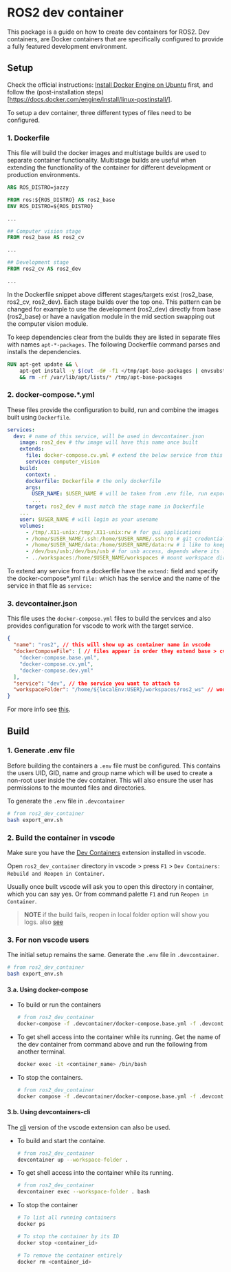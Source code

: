 # ROS2 dev container

This package is a guide on how to create dev containers for ROS2.
Dev containers, are Docker containers that are specifically configured to provide a fully featured development environment.

## Setup

Check the official instructions: [Install Docker Engine on Ubuntu](https://docs.docker.com/engine/install/ubuntu/) first, and follow the (post-installation steps)[https://docs.docker.com/engine/install/linux-postinstall/].

To setup a dev container, three different types of files need to be configured.

### 1. Dockerfile

This file will build the docker images and multistage builds are used to separate container functionality.
Multistage builds are useful when extending the functionality of the container for different development or production environments.

```Dockerfile
ARG ROS_DISTRO=jazzy

FROM ros:${ROS_DISTRO} AS ros2_base
ENV ROS_DISTRO=${ROS_DISTRO}

...

## Computer vision stage
FROM ros2_base AS ros2_cv

...

## Development stage
FROM ros2_cv AS ros2_dev

...
```

In the Dockerfile snippet above different stages/targets exist (ros2_base, ros2_cv, ros2_dev). Each stage builds over the top one.
This pattern can be changed for example to use the development (ros2_dev) directly from base (ros2_base) or have a navigation module in the mid section swapping out the computer vision module.

To keep dependencies clear from the builds they are listed in separate files with names `apt-*-packages`.
The following Dockerfile command parses and installs the dependencies.

```Dockerfile
RUN apt-get update && \
    apt-get install -y $(cut -d# -f1 </tmp/apt-base-packages | envsubst) \
    && rm -rf /var/lib/apt/lists/* /tmp/apt-base-packages
```

### 2. docker-compose.*.yml

These files provide the configuration to build, run and combine the images built using `Dockerfile`.

```yaml
services:
  dev: # name of this service, will be used in devcontainer.json
    image: ros2_dev # thw image will have this name once built
    extends:
      file: docker-compose.cv.yml # extend the below service from this file
      service: computer_vision
    build:
      context: .
      dockerfile: Dockerfile # the only dockerfile
      args:
        USER_NAME: $USER_NAME # will be taken from .env file, run export_env.sh first
        ...
      target: ros2_dev # must match the stage name in Dockerfile
    ...
    user: $USER_NAME # will login as your usename
    volumes:
      - /tmp/.X11-unix:/tmp/.X11-unix:rw # for gui applications
      - /home/$USER_NAME/.ssh:/home/$USER_NAME/.ssh:ro # git credentials
      - /home/$USER_NAME/data:/home/$USER_NAME/data:rw # i like to keep data this way
      - /dev/bus/usb:/dev/bus/usb # for usb access, depends where its located
      - ../workspaces:/home/$USER_NAME/workspaces # mount workspace directory inside the container
```

To extend any service from a dockerfile have the `extend:` field and specify the docker-compose*.yml `file:` which has the service and the name of the service in that file as `service:`

### 3. devcontainer.json

This file uses the `docker-compose.yml` files to build the services and also provides configuration for vscode to work with the target service.

```json
{
  "name": "ros2", // this will show up as container name in vscode
  "dockerComposeFile": [ // files appear in order they extend base > cv > dev
    "docker-compose.base.yml",
    "docker-compose.cv.yml",
    "docker-compose.dev.yml"
  ],
  "service": "dev", // the service you want to attach to
  "workspaceFolder": "/home/${localEnv:USER}/workspaces/ros2_ws" // workspace dir to open by default inside your service
}
```

For more info see [this](https://code.visualstudio.com/docs/devcontainers/create-dev-container).

## Build

### 1. Generate .env file

Before building the containers a `.env` file must be configured. This contains the users UID, GID, name and group name which will be used to create a non-root user inside the dev container. This will also ensure the user has permissions to the mounted files and directories.

To generate the `.env` file in `.devcontainer`

```bash
# from ros2_dev_container
bash export_env.sh
```

### 2. Build the container in vscode

Make sure you have the [Dev Containers](https://marketplace.visualstudio.com/items?itemName=ms-vscode-remote.remote-containers) extension installed in vscode.

Open `ros2_dev_container` directory in vscode > press `F1` > `Dev Containers: Rebuild and Reopen in Container`.

Usually once built vscode will ask you to open this directory in container, which you can say yes.
Or from command palette `F1` and run `Reopen in Container`.

> **NOTE** if the build fails, reopen in local folder option will show you logs. also [see](https://code.visualstudio.com/docs/devcontainers/create-dev-container#_full-configuration-edit-loop)

### 3. For non vscode users

The initial setup remains the same. Generate the `.env` file in `.devcontainer`.

```bash
# from ros2_dev_container
bash export_env.sh
```

#### 3.a. Using docker-compose

- To build or run the containers

  ```bash
  # from ros2_dev_container
  docker-compose -f .devcontainer/docker-compose.base.yml -f .devcontainer/docker-compose.cv.yml -f .devcontainer/docker-compose.dev.yml up -d
  ```

- To get shell access into the container while its running. Get the name of the dev container from command above and run the following from another terminal.

  ```bash
  docker exec -it <container_name> /bin/bash
  ```

- To stop the containers.

  ```bash
  # from ros2_dev_container
  docker compose -f .devcontainer/docker-compose.base.yml -f .devcontainer/docker-compose.cv.yml -f .devcontainer/docker-compose.dev.yml down
  ```

#### 3.b. Using devcontainers-cli

The [cli](https://github.com/devcontainers/cli) version of the vscode extension can also be used.

- To build and start the containe.

  ```bash
  # from ros2_dev_container
  devcontainer up --workspace-folder .
  ``` 

- To get shell access into the container while its running.

  ```bash
  # from ros2_dev_container
  devcontainer exec --workspace-folder . bash
  ``` 

- To stop the container

  ```bash
  # To list all running containers
  docker ps
  
  # To stop the container by its ID
  docker stop <container_id>
  
  # To remove the container entirely
  docker rm <container_id>
  ```
